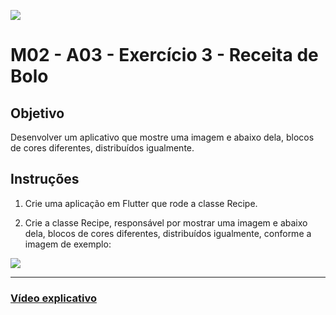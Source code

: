 ﻿![](https://i.imgur.com/xG74tOh.png)

# M02 - A03 - Exercício 3 - Receita de Bolo

## Objetivo

Desenvolver um aplicativo que mostre uma imagem e abaixo dela, blocos de cores diferentes, distribuídos igualmente.

## Instruções

1. Crie uma aplicação em Flutter que rode a classe Recipe.

2. Crie a classe Recipe, responsável por mostrar uma imagem e abaixo dela, blocos de cores diferentes, distribuídos igualmente, conforme a imagem de exemplo:

![](https://i.imgur.com/r3zpybj.png)

---

### [Vídeo explicativo]()

